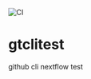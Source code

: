 ![CI](https://github.com/glebus-sasha/gtclitest/actions/workflows/test.yml/badge.svg)
# gtclitest
github cli nextflow test
